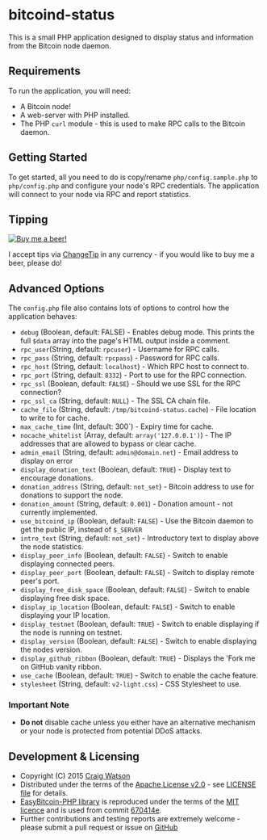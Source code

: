# bitcoind-status

This is a small PHP application designed to display status and information from the Bitcoin node daemon.

## Requirements

To run the application, you will need:

  * A Bitcoin node!
  * A web-server with PHP installed.
  * The PHP `curl` module - this is used to make RPC calls to the Bitcoin daemon.

## Getting Started

To get started, all you need to do is copy/rename `php/config.sample.php` to `php/config.php` and configure your node's RPC credentials. The application will connect to your node via RPC and report statistics.

## Tipping

[![Buy me a beer!](https://cdn.changetip.com/img/graphics/Beer_Graphic.png)](https://www.changetip.com/tipme/craigwatson1987)

I accept tips via [ChangeTip](https://www.changetip.com/tipme/craigwatson1987) in any currency - if you would like to buy me a beer, please do!

## Advanced Options

The `config.php` file also contains lots of options to control how the application behaves:

  * `debug` (Boolean, default: FALSE) - Enables debug mode. This prints the full `$data` array into the page's HTML output inside a comment.
  * `rpc_user`(String, default: `rpcuser`) - Username for RPC calls.
  * `rpc_pass` (String, default: `rpcpass`) - Password for RPC calls.
  * `rpc_host` (String, default: `localhost`) - Which RPC host to connect to.
  * `rpc_port` (String, default: `8332`) - Port to use for the RPC connection.
  * `rpc_ssl` (Boolean, default: `FALSE`) - Should we use SSL for the RPC connection?
  * `rpc_ssl_ca` (String, default: `NULL`) - The SSL CA chain file.
  * `cache_file` (String, default: `/tmp/bitcoind-status.cache`) - File location to write to for cache.
  * `max_cache_time` (Int, default: 300`) - Expiry time for cache.
  * `nocache_whitelist` (Array, default: `array('127.0.0.1')`) - The IP addresses that are allowed to bypass or clear cache.
  * `admin_email` (String, default: `admin@domain.net`) - Email address to display on error
  * `display_donation_text` (Boolean, default: `TRUE`) - Display text to encourage donations.
  * `donation_address` (String, default: `not_set`) - Bitcoin address to use for donations to support the node.
  * `donation_amount` (String, default: `0.001`) - Donation amount - not currently implemented.
  * `use_bitcoind_ip` (Boolean, default: `FALSE`) - Use the Bitcoin daemon to get the public IP, instead of `$_SERVER`
  * `intro_text` (String, default: `not_set`) - Introductory text to display above the node statistics.
  * `display_peer_info` (Boolean, default: `FALSE`) - Switch to enable displaying connected peers.
  * `display_peer_port` (Boolean, default: `FALSE`) - Switch to display remote peer's port.
  * `display_free_disk_space` (Boolean, default: `FALSE`) - Switch to enable displaying free disk space.
  * `display_ip_location` (Boolean, default: `FALSE`) - Switch to enable displaying your IP location.
  * `display_testnet` (Boolean, default: `TRUE`) - Switch to enable displaying if the node is running on testnet.
  * `display_version` (Boolean, default: `FALSE`) - Switch to enable displaying the nodes version.
  * `display_github_ribbon` (Boolean, default: `TRUE`) - Displays the 'Fork me on GitHub vanity ribbon.
  * `use_cache` (Boolean, default: `TRUE`) - Switch to enable the cache feature.
  * `stylesheet` (String, default: `v2-light.css`) - CSS Stylesheet to use.

### Important Note

  *  **Do not** disable cache unless you either have an alternative mechanism or your node is protected from potential DDoS attacks.

## Development & Licensing

* Copyright (C) 2015 [Craig Watson](http://www.cwatson.org)
* Distributed under the terms of the [Apache License v2.0](http://www.apache.org/licenses/LICENSE-2.0) - see [LICENSE file](https://github.com/craigwatson/bitcoind-status/blob/master/LICENSE) for details.
* [EasyBitcoin-PHP library](https://github.com/aceat64/EasyBitcoin-PHP) is reproduced under the terms of the [MIT licence](http://opensource.org/licenses/MIT) and is used from commit [670414e](https://github.com/aceat64/EasyBitcoin-PHP/tree/670414e1b733e11bb7bdf4fcb17169853301716b).
* Further contributions and testing reports are extremely welcome - please submit a pull request or issue on [GitHub](https://github.com/craigwatson/bitcoind-status)

